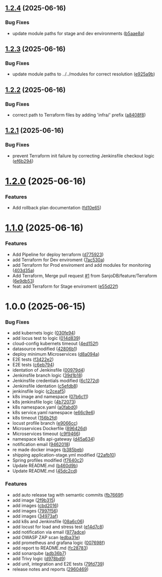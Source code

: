 ## [1.2.4](https://github.com/SanjoDB/ecommerce-microservice-backend-app/compare/v1.2.3...v1.2.4) (2025-06-16)


### Bug Fixes

* update module paths for stage and dev environments ([b5aae8a](https://github.com/SanjoDB/ecommerce-microservice-backend-app/commit/b5aae8aaf9926de6fe1b70918f14ffe6c48be37d))

## [1.2.3](https://github.com/SanjoDB/ecommerce-microservice-backend-app/compare/v1.2.2...v1.2.3) (2025-06-16)


### Bug Fixes

* update module paths to ../../modules for correct resolution ([e925a9b](https://github.com/SanjoDB/ecommerce-microservice-backend-app/commit/e925a9b3091492bbff419477dbd79c4e48edd7da))

## [1.2.2](https://github.com/SanjoDB/ecommerce-microservice-backend-app/compare/v1.2.1...v1.2.2) (2025-06-16)


### Bug Fixes

* correct path to Terraform files by adding 'infra/' prefix ([a8408f8](https://github.com/SanjoDB/ecommerce-microservice-backend-app/commit/a8408f858f5f98d0b33642808d9924d2d0486f79))

## [1.2.1](https://github.com/SanjoDB/ecommerce-microservice-backend-app/compare/v1.2.0...v1.2.1) (2025-06-16)


### Bug Fixes

* prevent Terraform init failure by correcting Jenkinsfile checkout logic ([ef6b294](https://github.com/SanjoDB/ecommerce-microservice-backend-app/commit/ef6b29481897bbf656a4c965b6b8f137af29dfee))

# [1.2.0](https://github.com/SanjoDB/ecommerce-microservice-backend-app/compare/v1.1.0...v1.2.0) (2025-06-16)


### Features

* Add rollback plan documentation ([fd10e65](https://github.com/SanjoDB/ecommerce-microservice-backend-app/commit/fd10e6558369aa69c782d39ea65ed2a93c7aabca))

# [1.1.0](https://github.com/SanjoDB/ecommerce-microservice-backend-app/compare/v1.0.0...v1.1.0) (2025-06-16)


### Features

* Add Pipeline for deploy terraform ([d775923](https://github.com/SanjoDB/ecommerce-microservice-backend-app/commit/d7759232178aae73f8331d29e38ef168a20ce139))
* add Terraform for Dev enviroment ([7ac530a](https://github.com/SanjoDB/ecommerce-microservice-backend-app/commit/7ac530a083db23144c9b7323f8c2278b6357fe7f))
* add Terraform for Prod enviroment and add modules for monitoring ([403d35a](https://github.com/SanjoDB/ecommerce-microservice-backend-app/commit/403d35ad9a5d295ead383fc0b936510ba914d2bb))
* Add Terraform, Merge pull request [#1](https://github.com/SanjoDB/ecommerce-microservice-backend-app/issues/1) from SanjoDB/feature/Terraform ([6e9db53](https://github.com/SanjoDB/ecommerce-microservice-backend-app/commit/6e9db539263e7e5b060436831bb78f66d97ac828))
* feat: add Terraform for Stage enviroment ([e55d22f](https://github.com/SanjoDB/ecommerce-microservice-backend-app/commit/e55d22f9fd7e3dc2b014c35afce5cc72bce9dd34))

# 1.0.0 (2025-06-15)


### Bug Fixes

* add kubernets logic ([030fe94](https://github.com/SanjoDB/ecommerce-microservice-backend-app/commit/030fe949b8272117b7ab05d17fd8a88d90c6e58b))
* add locus test to logic ([014d839](https://github.com/SanjoDB/ecommerce-microservice-backend-app/commit/014d839dc73ccddc32f9402035102502829d08a1))
* cloud-config kubernets timeout ([4ed152f](https://github.com/SanjoDB/ecommerce-microservice-backend-app/commit/4ed152fcee75d96e69895d37b7a16841356f9259))
* datasource modified ([42806b1](https://github.com/SanjoDB/ecommerce-microservice-backend-app/commit/42806b1d7c4eaff3ef9728a65ecc526e09a51bcb))
* deploy minimum Microservices ([d8a094a](https://github.com/SanjoDB/ecommerce-microservice-backend-app/commit/d8a094ab8710e5de59dba90da447c27b3ab7a506))
* E2E tests ([f3422e2](https://github.com/SanjoDB/ecommerce-microservice-backend-app/commit/f3422e24f96778671ed538cd8f416da7cadae33d))
* E2E tests ([c6eb794](https://github.com/SanjoDB/ecommerce-microservice-backend-app/commit/c6eb794d2ef6329998581e1769d8311087b218ea))
* identation of Jenkinsfile ([00979d4](https://github.com/SanjoDB/ecommerce-microservice-backend-app/commit/00979d475eb4c1749623dd5bbcd0db3ecf5b3526))
* Jenkinsfile branch logic ([39d1b18](https://github.com/SanjoDB/ecommerce-microservice-backend-app/commit/39d1b18404a9eb9ab56822c565cf55aff509c162))
* Jenkinsfile credentials modified ([6c1272d](https://github.com/SanjoDB/ecommerce-microservice-backend-app/commit/6c1272d2ba8f77dc9a6b5cf2cdf0f9fa35e9a33d))
* Jenkinsfile identation ([c5efdb8](https://github.com/SanjoDB/ecommerce-microservice-backend-app/commit/c5efdb86253e3301cb7e9acad52cc53e8a17473d))
* jenkinsfile logic ([c2ceaf5](https://github.com/SanjoDB/ecommerce-microservice-backend-app/commit/c2ceaf521376abfc876011bb0833522ada5727d3))
* k8s image and namespace ([07b6c11](https://github.com/SanjoDB/ecommerce-microservice-backend-app/commit/07b6c115b8eed13a34b28b5e26329829ae52b9c7))
* k8s jenkinsfile logic ([4b72073](https://github.com/SanjoDB/ecommerce-microservice-backend-app/commit/4b7207358fd312c5c4902a90897bca3386e282f4))
* k8s namespace.yaml ([a0fabd0](https://github.com/SanjoDB/ecommerce-microservice-backend-app/commit/a0fabd0b8e9b233bd2049839308490f36dae1ac8))
* k8s service.yaml namespace ([e66c9e6](https://github.com/SanjoDB/ecommerce-microservice-backend-app/commit/e66c9e68ff45f1ba2fa2938979d291f9fb3eb7a1))
* k8s timeout ([156b2fd](https://github.com/SanjoDB/ecommerce-microservice-backend-app/commit/156b2fd507db846e786021f1afd9fc384dff2561))
* locust profile branch ([e9066cc](https://github.com/SanjoDB/ecommerce-microservice-backend-app/commit/e9066cc747908ea73f9def8f5e949d763a830112))
* Microservices Dockerfile ([896426d](https://github.com/SanjoDB/ecommerce-microservice-backend-app/commit/896426d6ca5434c6b1472a1abb1796fe7ed3b8fb))
* Microservices timeout ([c9f9466](https://github.com/SanjoDB/ecommerce-microservice-backend-app/commit/c9f9466826d0c6b978bcf28a3bc60fb1d2bb0b67))
* namespace k8s api-gateway ([d45a634](https://github.com/SanjoDB/ecommerce-microservice-backend-app/commit/d45a634c6005c0d52d15d42c2ebb99ffe9a571f6))
* notification email ([9462018](https://github.com/SanjoDB/ecommerce-microservice-backend-app/commit/9462018c9e1b6aedd57b7f8ce8d88318b2321cc9))
* re made docker images ([b385beb](https://github.com/SanjoDB/ecommerce-microservice-backend-app/commit/b385bebf2212f02dbdb0547d9e7c6ffc6f268c59))
* shipping application-stage.yml modified ([22afb10](https://github.com/SanjoDB/ecommerce-microservice-backend-app/commit/22afb104a7dce0fa3b19df737e98a319c9aff589))
* Spring profiles modified ([f7640c2](https://github.com/SanjoDB/ecommerce-microservice-backend-app/commit/f7640c29770721fb60a1bc9e908b76fc7b81b71f))
* Update README.md ([b460d9b](https://github.com/SanjoDB/ecommerce-microservice-backend-app/commit/b460d9b58b5c2181560edb73fdca20476d0ffb96))
* Update README.md ([45dc2cd](https://github.com/SanjoDB/ecommerce-microservice-backend-app/commit/45dc2cd2d18e15277914723d0a22483c4c41b7c4))


### Features

* add auto release tag with semantic commits ([fb7669f](https://github.com/SanjoDB/ecommerce-microservice-backend-app/commit/fb7669f73a17ffe761ac313932da6f331adf5705))
* add image ([2f9b315](https://github.com/SanjoDB/ecommerce-microservice-backend-app/commit/2f9b315cde8cfb3f77332f998dff3ee079cf0b3f))
* add images ([cbd2016](https://github.com/SanjoDB/ecommerce-microservice-backend-app/commit/cbd201631b0f6126c71608675b17cc692dc7cb88))
* add images ([7997f56](https://github.com/SanjoDB/ecommerce-microservice-backend-app/commit/7997f56f278c54ca8fba356ed5a43a2eed3fe48f))
* add images ([34973af](https://github.com/SanjoDB/ecommerce-microservice-backend-app/commit/34973affec834308e5175ba10bba22fc25f15c69))
* add k8s and Jenkinsfile ([08a6c06](https://github.com/SanjoDB/ecommerce-microservice-backend-app/commit/08a6c06da105e5e3dc59a25c78f3ba7a53046821))
* add locust for load and stress test ([e14d7c8](https://github.com/SanjoDB/ecommerce-microservice-backend-app/commit/e14d7c80a9d1e90ce18acc9ea034236dadc82a5a))
* add notification via email ([977adce](https://github.com/SanjoDB/ecommerce-microservice-backend-app/commit/977adce1c8084a7650047a3a94edb1d2813b4145))
* add OWASP ZAP scan ([edba31e](https://github.com/SanjoDB/ecommerce-microservice-backend-app/commit/edba31e1069da676a2e8e525889a688a06dc39f0))
* add prometheus and grafana logic ([007698f](https://github.com/SanjoDB/ecommerce-microservice-backend-app/commit/007698f0d0df9f40bdab7635524ad9a8754a8d51))
* add report to README.md ([fc28783](https://github.com/SanjoDB/ecommerce-microservice-backend-app/commit/fc28783974d5dd6660df6eefd74622816e371996))
* add sonarqube ([adb36b7](https://github.com/SanjoDB/ecommerce-microservice-backend-app/commit/adb36b77743ba9d1ca1b420064c2da8c19848644))
* add Trivy logic ([d978bd9](https://github.com/SanjoDB/ecommerce-microservice-backend-app/commit/d978bd9a0a86f684e0c55ab9626f4ce71d1bd09a))
* add unit, integration and E2E tests ([79fd739](https://github.com/SanjoDB/ecommerce-microservice-backend-app/commit/79fd73968c2b76f3bcb6ab281be70ec9e8480410))
* release notes and reports ([2960469](https://github.com/SanjoDB/ecommerce-microservice-backend-app/commit/2960469a4415f480bd758c1ec1e91a833bf697c6))

